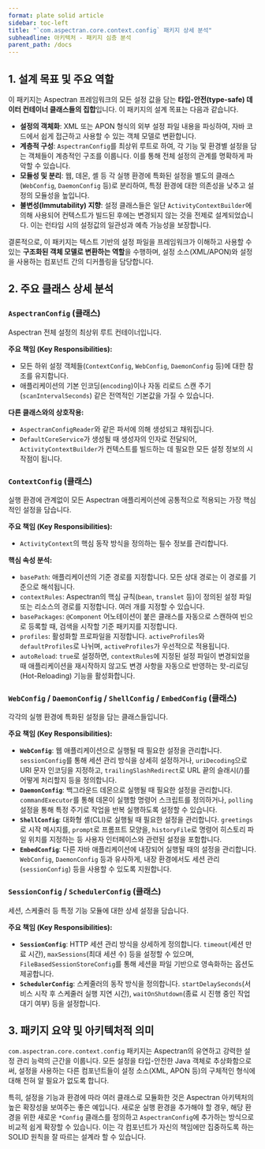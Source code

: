```yaml
---
format: plate solid article
sidebar: toc-left
title: "`com.aspectran.core.context.config` 패키지 상세 분석"
subheadline: 아키텍처 - 패키지 심층 분석
parent_path: /docs
---
```


## 1. 설계 목표 및 주요 역할

이 패키지는 Aspectran 프레임워크의 모든 설정 값을 담는 **타입-안전(type-safe) 데이터 컨테이너 클래스들의 집합**입니다. 이 패키지의 설계 목표는 다음과 같습니다.

-   **설정의 객체화**: XML 또는 APON 형식의 외부 설정 파일 내용을 파싱하여, 자바 코드에서 쉽게 접근하고 사용할 수 있는 객체 모델로 변환합니다.
-   **계층적 구성**: `AspectranConfig`를 최상위 루트로 하여, 각 기능 및 환경별 설정을 담는 객체들이 계층적인 구조를 이룹니다. 이를 통해 전체 설정의 관계를 명확하게 파악할 수 있습니다.
-   **모듈성 및 분리**: 웹, 데몬, 셸 등 각 실행 환경에 특화된 설정을 별도의 클래스(`WebConfig`, `DaemonConfig` 등)로 분리하여, 특정 환경에 대한 의존성을 낮추고 설정의 모듈성을 높입니다.
-   **불변성(Immutability) 지향**: 설정 클래스들은 일단 `ActivityContextBuilder`에 의해 사용되어 컨텍스트가 빌드된 후에는 변경되지 않는 것을 전제로 설계되었습니다. 이는 런타임 시의 설정값의 일관성과 예측 가능성을 보장합니다.

결론적으로, 이 패키지는 텍스트 기반의 설정 파일을 프레임워크가 이해하고 사용할 수 있는 **구조화된 객체 모델로 변환하는 역할**을 수행하며, 설정 소스(XML/APON)와 설정을 사용하는 컴포넌트 간의 디커플링을 담당합니다.

## 2. 주요 클래스 상세 분석

### `AspectranConfig` (클래스)

Aspectran 전체 설정의 최상위 루트 컨테이너입니다.

**주요 책임 (Key Responsibilities):**
-   모든 하위 설정 객체들(`ContextConfig`, `WebConfig`, `DaemonConfig` 등)에 대한 참조를 유지합니다.
-   애플리케이션의 기본 인코딩(`encoding`)이나 자동 리로드 스캔 주기(`scanIntervalSeconds`) 같은 전역적인 기본값을 가질 수 있습니다.

**다른 클래스와의 상호작용:**
-   `AspectranConfigReader`와 같은 파서에 의해 생성되고 채워집니다.
-   `DefaultCoreService`가 생성될 때 생성자의 인자로 전달되어, `ActivityContextBuilder`가 컨텍스트를 빌드하는 데 필요한 모든 설정 정보의 시작점이 됩니다.

### `ContextConfig` (클래스)

실행 환경에 관계없이 모든 Aspectran 애플리케이션에 공통적으로 적용되는 가장 핵심적인 설정을 담습니다.

**주요 책임 (Key Responsibilities):**
-   `ActivityContext`의 핵심 동작 방식을 정의하는 필수 정보를 관리합니다.

**핵심 속성 분석:**
-   `basePath`: 애플리케이션의 기준 경로를 지정합니다. 모든 상대 경로는 이 경로를 기준으로 해석됩니다.
-   `contextRules`: Aspectran의 핵심 규칙(`bean`, `translet` 등)이 정의된 설정 파일 또는 리소스의 경로를 지정합니다. 여러 개를 지정할 수 있습니다.
-   `basePackages`: `@Component` 어노테이션이 붙은 클래스를 자동으로 스캔하여 빈으로 등록할 때, 검색을 시작할 기준 패키지를 지정합니다.
-   `profiles`: 활성화할 프로파일을 지정합니다. `activeProfiles`와 `defaultProfiles`로 나뉘며, `activeProfiles`가 우선적으로 적용됩니다.
-   `autoReload`: `true`로 설정하면, `contextRules`에 지정된 설정 파일이 변경되었을 때 애플리케이션을 재시작하지 않고도 변경 사항을 자동으로 반영하는 핫-리로딩(Hot-Reloading) 기능을 활성화합니다.

### `WebConfig` / `DaemonConfig` / `ShellConfig` / `EmbedConfig` (클래스)

각각의 실행 환경에 특화된 설정을 담는 클래스들입니다.

**주요 책임 (Key Responsibilities):**
-   **`WebConfig`**: 웹 애플리케이션으로 실행될 때 필요한 설정을 관리합니다. `sessionConfig`를 통해 세션 관리 방식을 상세히 설정하거나, `uriDecoding`으로 URI 문자 인코딩을 지정하고, `trailingSlashRedirect`로 URL 끝의 슬래시(/)를 어떻게 처리할지 등을 정의합니다.
-   **`DaemonConfig`**: 백그라운드 데몬으로 실행될 때 필요한 설정을 관리합니다. `commandExecutor`를 통해 데몬이 실행할 명령어 스크립트를 정의하거나, `polling` 설정을 통해 특정 주기로 작업을 반복 실행하도록 설정할 수 있습니다.
-   **`ShellConfig`**: 대화형 셸(CLI)로 실행될 때 필요한 설정을 관리합니다. `greetings`로 시작 메시지를, `prompt`로 프롬프트 모양을, `historyFile`로 명령어 히스토리 파일 위치를 지정하는 등 사용자 인터페이스와 관련된 설정을 포함합니다.
-   **`EmbedConfig`**: 다른 자바 애플리케이션에 내장되어 실행될 때의 설정을 관리합니다. `WebConfig`, `DaemonConfig` 등과 유사하게, 내장 환경에서도 세션 관리(`sessionConfig`) 등을 사용할 수 있도록 지원합니다.

### `SessionConfig` / `SchedulerConfig` (클래스)

세션, 스케줄러 등 특정 기능 모듈에 대한 상세 설정을 담습니다.

**주요 책임 (Key Responsibilities):**
-   **`SessionConfig`**: HTTP 세션 관리 방식을 상세하게 정의합니다. `timeout`(세션 만료 시간), `maxSessions`(최대 세션 수) 등을 설정할 수 있으며, `FileBasedSessionStoreConfig`를 통해 세션을 파일 기반으로 영속화하는 옵션도 제공합니다.
-   **`SchedulerConfig`**: 스케줄러의 동작 방식을 정의합니다. `startDelaySeconds`(서비스 시작 후 스케줄러 실행 지연 시간), `waitOnShutdown`(종료 시 진행 중인 작업 대기 여부) 등을 설정합니다.

## 3. 패키지 요약 및 아키텍처적 의미

`com.aspectran.core.context.config` 패키지는 Aspectran의 유연하고 강력한 설정 관리 능력의 근간을 이룹니다. 모든 설정을 타입-안전한 Java 객체로 추상화함으로써, 설정을 사용하는 다른 컴포넌트들이 설정 소스(XML, APON 등)의 구체적인 형식에 대해 전혀 알 필요가 없도록 합니다.

특히, 설정을 기능과 환경에 따라 여러 클래스로 모듈화한 것은 Aspectran 아키텍처의 높은 확장성을 보여주는 좋은 예입니다. 새로운 실행 환경을 추가해야 할 경우, 해당 환경을 위한 새로운 `*Config` 클래스를 정의하고 `AspectranConfig`에 추가하는 방식으로 비교적 쉽게 확장할 수 있습니다. 이는 각 컴포넌트가 자신의 책임에만 집중하도록 하는 SOLID 원칙을 잘 따르는 설계라 할 수 있습니다.
